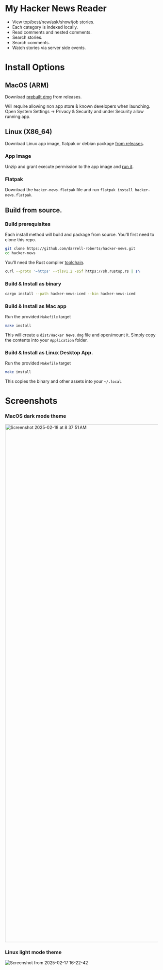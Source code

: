 # My Hacker News Reader
- View top/best/new/ask/show/job stories.
- Each category is indexed locally.
- Read comments and nested comments.
- Search stories.
- Search comments.
- Watch stories via server side events.

# Install Options
## MacOS (ARM)
Download [prebuilt dmg](https://github.com/darrell-roberts/hacker-news/releases) from releases.

Will require allowing non app store & known developers when launching. Open System Settings -> Privacy & Security and under Security allow running app.

## Linux (X86_64)
Download Linux app image, flatpak or debian package [from releases](https://github.com/darrell-roberts/hacker-news/releases).

### App image
Unzip and grant execute permission to the app image and [run it](https://docs.appimage.org/user-guide/faq.html#question-how-do-i-run-an-appimage).

### Flatpak
Download the `hacker-news.flatpak` file and run `flatpak install hacker-news.flatpak`.

## Build from source.

### Build prerequisites
Each install method will build and package from source. You'll first need to clone this repo.

```bash
git clone https://github.com/darrell-roberts/hacker-news.git
cd hacker-news
```

You'll need the Rust compiler [toolchain](https://rustup.rs/).

```bash
curl --proto '=https' --tlsv1.2 -sSf https://sh.rustup.rs | sh
```

### Build & Install as binary

```bash
cargo install --path hacker-news-iced --bin hacker-news-iced
```
### Build & Install as Mac app
Run the provided `Makefile` target

```bash
make install
```

This will create a `dist/Hacker News.dmg` file and open/mount it. Simply copy the contents into your `Application` folder.

### Build & Install as Linux Desktop App.
Run the provided `Makefile` target

```bash
make install
```

This copies the binary and other assets into your `~/.local`.

# Screenshots
### MacOS dark mode theme
<img width="1708" alt="Screenshot 2025-02-18 at 8 37 51 AM" src="https://github.com/user-attachments/assets/0e9b62a5-bc72-45cd-8253-bacc216c8a75" />



### Linux light mode theme
![Screenshot from 2025-02-17 16-22-42](https://github.com/user-attachments/assets/1368dfbf-fe21-422d-bb6b-70de05354417)










